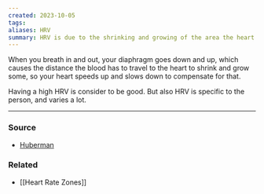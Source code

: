 ```yaml
---
created: 2023-10-05
tags: 
aliases: HRV
summary: HRV is due to the shrinking and growing of the area the heart has to work with due to movement of the diaphragm.
---
```

When you breath in and out, your diaphragm goes down and up, which causes the distance the blood has to travel to the heart to shrink and grow some, so your heart speeds up and slows down to compensate for that. 

Having a high HRV is consider to be good. But also HRV is specific to the person, and varies a lot.

****
### Source
- [Huberman](https://youtu.be/msGKrclcsbc?si=lW2j4juIXmU60Z96)

### Related
- [[Heart Rate Zones]]